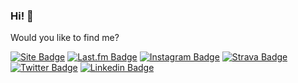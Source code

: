### Hi! :metal:

Would you like to find me?

[![Site Badge](https://img.shields.io/badge/Site-raulpe7eira.tech-black)](https://raulpe7eira.tech)
[![Last.fm Badge](https://img.shields.io/badge/-Last.fm-d51007?style=flat&logo=Last.fm&logoColor=white&link=https://last.fm/user/raulpereira)](https://last.fm/user/raulpereira)
[![Instagram Badge](https://img.shields.io/badge/-Instagram-f77737?style=flat&logo=Instagram&logoColor=white&link=https://instagram.com/raulpe7eira)](https://instagram.com/raulpe7eira)
[![Strava Badge](https://img.shields.io/badge/-Strava-fc4c02?style=flat&logo=Strava&logoColor=white&link=https://strava.com/athletes/raulpe7eira)](https://strava.com/athletes/raulpe7eira)
[![Twitter Badge](https://img.shields.io/badge/-Twitter-1dA1f2?style=flat&labelColor=1ca0f1&logo=twitter&logoColor=white&link=https://twitter.com/raulpe7eira)](https://twitter.com/raulpe7eira)
[![Linkedin Badge](https://img.shields.io/badge/-LinkedIn-2867b2?style=flat&logo=Linkedin&logoColor=white&link=https://linkedin.com/in/raulpe7eira)](https://linkedin.com/in/raulpe7eira)

<!--
**raulpe7eira/raulpe7eira** is a ✨ _special_ ✨ repository because its `README.md` (this file) appears on your GitHub profile.

Here are some ideas to get you started:

- 🔭 I’m currently working on ...
- 🌱 I’m currently learning ...
- 👯 I’m looking to collaborate on ...
- 🤔 I’m looking for help with ...
- 💬 Ask me about ...
- 📫 How to reach me: ...
- 😄 Pronouns: ...
- ⚡ Fun fact: ...
-->
